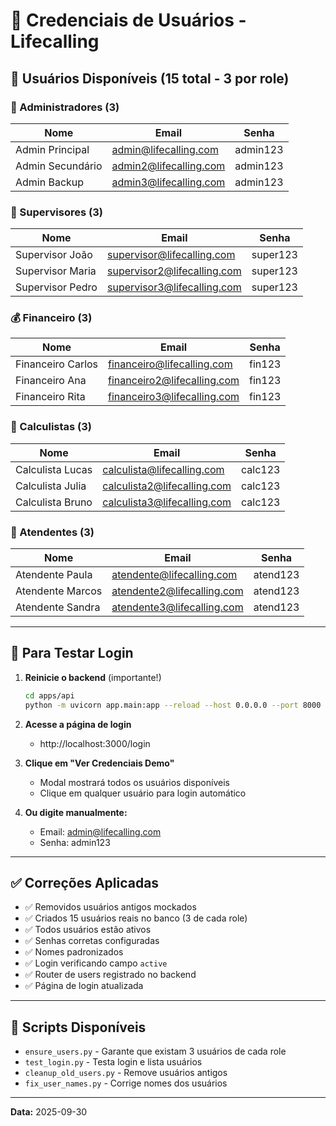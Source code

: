 # 🔐 Credenciais de Usuários - Lifecalling

## 👥 Usuários Disponíveis (15 total - 3 por role)

### 🔴 Administradores (3)
| Nome | Email | Senha |
|------|-------|-------|
| Admin Principal | admin@lifecalling.com | admin123 |
| Admin Secundário | admin2@lifecalling.com | admin123 |
| Admin Backup | admin3@lifecalling.com | admin123 |

### 🔵 Supervisores (3)
| Nome | Email | Senha |
|------|-------|-------|
| Supervisor João | supervisor@lifecalling.com | super123 |
| Supervisor Maria | supervisor2@lifecalling.com | super123 |
| Supervisor Pedro | supervisor3@lifecalling.com | super123 |

### 💰 Financeiro (3)
| Nome | Email | Senha |
|------|-------|-------|
| Financeiro Carlos | financeiro@lifecalling.com | fin123 |
| Financeiro Ana | financeiro2@lifecalling.com | fin123 |
| Financeiro Rita | financeiro3@lifecalling.com | fin123 |

### 🧮 Calculistas (3)
| Nome | Email | Senha |
|------|-------|-------|
| Calculista Lucas | calculista@lifecalling.com | calc123 |
| Calculista Julia | calculista2@lifecalling.com | calc123 |
| Calculista Bruno | calculista3@lifecalling.com | calc123 |

### 👤 Atendentes (3)
| Nome | Email | Senha |
|------|-------|-------|
| Atendente Paula | atendente@lifecalling.com | atend123 |
| Atendente Marcos | atendente2@lifecalling.com | atend123 |
| Atendente Sandra | atendente3@lifecalling.com | atend123 |

---

## 🚀 Para Testar Login

1. **Reinicie o backend** (importante!)
   ```bash
   cd apps/api
   python -m uvicorn app.main:app --reload --host 0.0.0.0 --port 8000
   ```

2. **Acesse a página de login**
   - http://localhost:3000/login

3. **Clique em "Ver Credenciais Demo"**
   - Modal mostrará todos os usuários disponíveis
   - Clique em qualquer usuário para login automático

4. **Ou digite manualmente:**
   - Email: admin@lifecalling.com
   - Senha: admin123

---

## ✅ Correções Aplicadas

- ✅ Removidos usuários antigos mockados
- ✅ Criados 15 usuários reais no banco (3 de cada role)
- ✅ Todos usuários estão ativos
- ✅ Senhas corretas configuradas
- ✅ Nomes padronizados
- ✅ Login verificando campo `active`
- ✅ Router de users registrado no backend
- ✅ Página de login atualizada

---

## 🔧 Scripts Disponíveis

- `ensure_users.py` - Garante que existam 3 usuários de cada role
- `test_login.py` - Testa login e lista usuários
- `cleanup_old_users.py` - Remove usuários antigos
- `fix_user_names.py` - Corrige nomes dos usuários

---

**Data:** 2025-09-30
